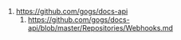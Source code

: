 

1. https://github.com/gogs/docs-api
    1. https://github.com/gogs/docs-api/blob/master/Repositories/Webhooks.md